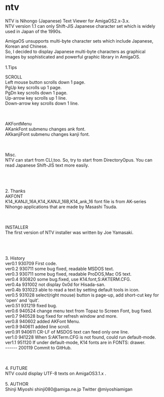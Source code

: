 # ntv
NTV is Nihongo (Japanese) Text Viewer for AmigaOS2.x-3.x.<br>
NTV version 1.1 can only Shift-JIS Japanese character set which is widely used in Japan of the 1990s.<br>

AmigaOS unsupports multi-byte character sets which include Japanese, Korean and Chinese.<br>
So, I decided to display Japanese multi-byte characters as graphical images by sophisticated and powerful graphic library in AmigaOS.<br>
<br>
1.Tips<br>
<table>
SCROLL<br>
    Left mouse button scrolls down 1 page.<br>
    PgUp       key scrolls up   1 page.<br>
    PgDn       key scrolls down 1 page.<br>
    Up-arrow   key scrolls up   1 line.<br>
    Down-arrow key scrolls down 1 line.<br>
</table>
<br>
<table>
AKFontMenu<br>
    AKankFont submenu changes ank font.<br>
    AKkanjiFont submenu changes kanji font.<br>
</table>
<br>
<table>
Misc.<br>
    NTV can start from CLI,too. So, try to start from DirectoryOpus. You can read Japanese Shift-JIS text more easily.<br>
</table>
<br>
<br>
2. Thanks<br>
<table>
AKFONT<br>
    K14_KANJI_16A,K14_KANJI_16B,K14_ank_16 font file is from AK-series Nihongo applications that are made by Masashi Tsuda.<br>
</tabel>
<br>
<table>
INSTALLER<br>
    The first version of NTV installer was written by Joe Yamasaki.<br>
</table>
<br>
<br>
3. History<br>
<table>
   ver0.1   930709 First code.<br>
   ver0.2   930711 some bug fixed, readable MSDOS text.<br>
   ver0.3   930711 some bug fixed, readable ProDOS,Mac OS text.<br>
   ver0.4   930820 some bug.fixed, use K14.font,S:AKTERM.CFG.<br>    
   ver0.4a  931002 not display 0x0d for Hisada-san.<br>
   ver0.4b  931023 able to read a text by setting default tools in icon.<br>
   ver0.5   931028 select(right mouse) button is page-up, add short-cut key for 'open' and 'quit'.<br> 
   ver0.51  931219 fixed bug.<br>
   ver0.6   940524 change menu text from Topaz to Screen Font, bug fixed.<br> 
   ver0.7   940528 bug fixed for refresh window and more.<br>
   ver0.8   940602 added AKFont Menu.<br>
   ver0.9   940611 added line scroll.<br>
   ver0.91  940611 CR-LF of MSDOS text can feed only one line.<br>
   ver1.0   941228 When S:AKTerm.CFG is not found, could run default-mode.<br>
   ver1.1   951120 If under default-mode, K14 fonts are in FONTS: drawer.<br>
   ------   200119 Commit to GitHub.<br>
</table>
<br>
4. FUTURE<br>
    NTV could display UTF-8 texts on AmigaOS3.1.x .<br>
<br>
5. AUTHOR<br>
    Shinji Miyoshi  shinji080@amiga.ne.jp  Twitter @miyoshiamigan<br>
<br>
